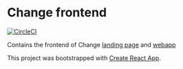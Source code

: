 # Change frontend
[![CircleCI](https://circleci.com/gh/ChangeFinance/wallet-client/tree/master.svg?style=svg)](https://circleci.com/gh/ChangeFinance/wallet-client/tree/master)

Contains the frontend of Change [landing page](https://www.getchange.com) and [webapp](https://www.getchange.com/app)

This project was bootstrapped with [Create React App](https://github.com/facebookincubator/create-react-app).

